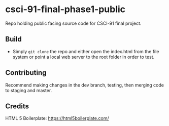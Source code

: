 # csci-91-final-phase1-public
Repo holding public facing source code for CSCI-91 final project.

## Build

- Simply `git clone` the repo and either open the index.html from the file system or point a local web server to the root folder in order to test.

## Contributing

Recommend making changes in the dev branch, testing, then merging code to staging and master.

## Credits

HTML 5 Boilerplate: https://html5boilerplate.com/
